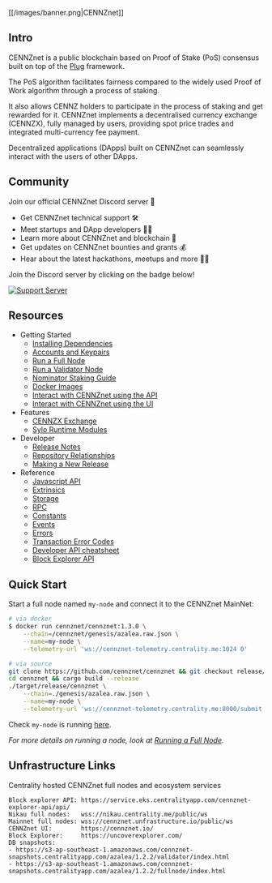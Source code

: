 [[/images/banner.png|CENNZnet]]

## Intro
CENNZnet is a public blockchain based on Proof of Stake (PoS) consensus built on top of the [Plug](https://github.com/plugblockchain/plug-blockchain/) framework.

The PoS algorithm facilitates fairness compared to the widely used Proof of Work algorithm through a process of staking.

It also allows CENNZ holders to participate in the process of staking and get rewarded for it.
CENNZnet implements a decentralised currency exchange (CENNZX), fully managed by users, providing spot price trades and integrated multi-currency fee payment.

Decentralized applications (DApps) built on CENNZnet can seamlessly interact with the users of other DApps.

## Community

Join our official CENNZnet Discord server 🤗

* Get CENNZnet technical support 🛠
* Meet startups and DApp developers 👯‍♂️
* Learn more about CENNZnet and blockchain 🙌
* Get updates on CENNZnet bounties and grants 💰
* Hear about the latest hackathons, meetups and more 👩‍💻

Join the Discord server by clicking on the badge below!

[![Support Server](https://img.shields.io/discord/801219591636254770.svg?label=Discord&logo=Discord&colorB=7289da&style=for-the-badge)](https://discord.gg/AnB3tRtkJ4)

## Resources

- Getting Started
    - [Installing Dependencies](Installing-Dependencies)
    - [Accounts and Keypairs](Accounts-and-Keypairs)
    - [Run a Full Node](Running-a-Full-Node)
    - [Run a Validator Node](Validator-Guide)
    - [Nominator Staking Guide](Nominator-Staking-Guide)
    - [Docker Images](https://hub.docker.com/r/cennznet/cennznet/tags)
    - [Interact with CENNZnet using the API](Interact-with-CENNZnet--using-the-API)
    - [Interact with CENNZnet using the UI](Exploring-the-CENNZnet-UI)
- Features
    - [CENNZX Exchange](CENNZX-Exchange)
    - [Sylo Runtime Modules](Sylo-Runtime-Modules)
- Developer
    - [Release Notes](Release-Notes)
    - [Repository Relationships](Repository-Relationships)
    - [Making a New Release](Making-a-New-Release)
- Reference
    - [Javascript API](https://github.com/cennznet/api.js/blob/develop/README.md)
    - [Extrinsics](https://github.com/cennznet/api.js/blob/develop/docs/cennznet/extrinsics.md)
    - [Storage](https://github.com/cennznet/api.js/blob/develop/docs/cennznet/storage.md)
    - [RPC](https://github.com/cennznet/api.js/blob/develop/docs/cennznet/rpc.md)
    - [Constants](https://github.com/cennznet/api.js/blob/develop/docs/cennznet/constants.md)
    - [Events](https://github.com/cennznet/api.js/blob/develop/docs/cennznet/events.md)
    - [Errors](https://github.com/cennznet/api.js/blob/develop/docs/cennznet/errors.md)
    - [Transaction Error Codes](Transaction-Error-Codes)
    - [Developer API cheatsheet](https://github.com/cennznet/cennznet/wiki/Developer-API-Cheatsheet)
    - [Block Explorer API](https://github.com/cennznet/CENNZnet-explorer-API)

## Quick Start

Start a full node named `my-node` and connect it to the CENNZnet MainNet:
```bash
# via docker
$ docker run cennznet/cennznet:1.3.0 \
    --chain=/cennznet/genesis/azalea.raw.json \
    --name=my-node \
    --telemetry-url 'ws://cennznet-telemetry.centrality.me:1024 0'

# via source
git clone https://github.com/cennznet/cennznet && git checkout release/1.3.0
cd cennznet && cargo build --release
./target/release/cennznet \
    --chain=./genesis/azalea.raw.json \
    --name=my-node \
    --telemetry-url 'ws://cennznet-telemetry.centrality.me:8000/submit 0'
```

Check `my-node` is running [here](http://cennznet-telemetry.centrality.me/#/CENNZnet%20Azalea).

*For more details on running a node, look at [Running a Full Node](Running-a-Full-Node).*

## Unfrastructure Links
Centrality hosted CENNZnet full nodes and ecosystem services
```
Block explorer API: https://service.eks.centralityapp.com/cennznet-explorer-api/api/
Nikau full nodes:   wss://nikau.centrality.me/public/ws
Mainnet full nodes: wss://cennznet.unfrastructure.io/public/ws
CENNZnet UI:        https://cennznet.io/
Block Explorer:     https://uncoverexplorer.com/
DB snapshots:
- https://s3-ap-southeast-1.amazonaws.com/cennznet-snapshots.centralityapp.com/azalea/1.2.2/validator/index.html
- https://s3-ap-southeast-1.amazonaws.com/cennznet-snapshots.centralityapp.com/azalea/1.2.2/fullnode/index.html
```
